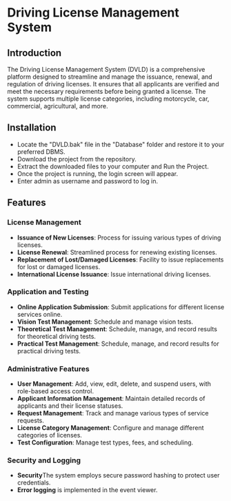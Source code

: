 # Driving License Management System 




## Introduction
The Driving License Management System (DVLD) is a comprehensive platform designed to streamline and manage the issuance, renewal, and regulation of driving licenses. It ensures that all applicants are verified and meet the necessary requirements before being granted a license. The system supports multiple license categories, including motorcycle, car, commercial, agricultural, and more.

## Installation
- Locate the "DVLD.bak" file in the "Database" folder and restore it to your preferred DBMS.
- Download the project from the repository.
- Extract the downloaded files to your computer and Run the Project.
- Once the project is running, the login screen will appear.
- Enter admin as username and password to log in.
## Features

### License Management
- **Issuance of New Licenses**: Process for issuing various types of driving licenses.
- **License Renewal**: Streamlined process for renewing existing licenses.
- **Replacement of Lost/Damaged Licenses**: Facility to issue replacements for lost or damaged licenses.
- **International License Issuance**: Issue international driving licenses.

### Application and Testing
- **Online Application Submission**: Submit applications for different license services online.
- **Vision Test Management**: Schedule and manage vision tests.
- **Theoretical Test Management**: Schedule, manage, and record results for theoretical driving tests.
- **Practical Test Management**: Schedule, manage, and record results for practical driving tests.

### Administrative Features
- **User Management**: Add, view, edit, delete, and suspend users, with role-based access control.
- **Applicant Information Management**: Maintain detailed records of applicants and their license statuses.
- **Request Management**: Track and manage various types of service requests.
- **License Category Management**: Configure and manage different categories of licenses.
- **Test Configuration**: Manage test types, fees, and scheduling.

### Security and Logging
- **Security**The system employs secure password hashing to protect user credentials.
- **Error logging** is implemented in the event viewer.
